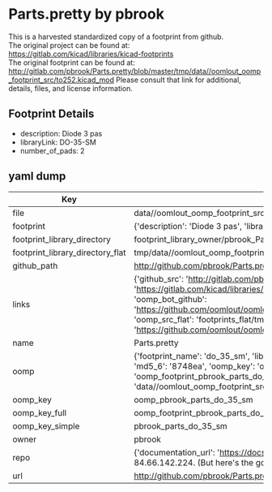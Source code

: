 # Parts.pretty by pbrook  
This is a harvested standardized copy of a footprint from github.  
The original project can be found at:  
https://gitlab.com/kicad/libraries/kicad-footprints  
The original footprint can be found at:
http://gitlab.com/pbrook/Parts.pretty/blob/master/tmp/data//oomlout_oomp_footprint_src/to252.kicad_mod
Please consult that link for additional, details, files, and license information.  
## Footprint Details
* description: Diode 3 pas  
* libraryLink: DO-35-SM  
* number_of_pads: 2  
## yaml dump  
| Key | Value |  
| --- | --- |  
| file | data//oomlout_oomp_footprint_src/Parts.pretty/DO-35-SM.kicad_mod |  
| footprint | {'description': 'Diode 3 pas', 'libraryLink': 'DO-35-SM', 'number_of_pads': 2} |  
| footprint_library_directory | footprint_library_owner/pbrook_Parts.pretty |  
| footprint_library_directory_flat | tmp/data//oomlout_oomp_footprint_src/footprints_flat/pbrook_parts_do_35_sm/working |  
| github_path | http://github.com/pbrook/Parts.pretty/blob/master/tmp/data//oomlout_oomp_footprint_src/DO-35-SM.kicad_mod |  
| links | {'github_src': 'http://gitlab.com/pbrook/Parts.pretty/blob/master/tmp/data//oomlout_oomp_footprint_src/to252.kicad_mod', 'github_src_repo': 'https://gitlab.com/kicad/libraries/kicad-footprints', 'oomp_bot': 'tmp/data//oomlout_oomp_footprint_src/footprints/pbrook_parts_do_35_sm/working', 'oomp_bot_github': 'https://github.com/oomlout/oomlout_oomp_footprint_bot/tree/main/tmp/data//oomlout_oomp_footprint_src/footprints/pbrook_parts_do_35_sm/working', 'oomp_src_flat': 'footprints_flat/tmp/data//oomlout_oomp_footprint_src/footprints_flat/pbrook_parts_do_35_sm/working', 'oomp_src_flat_github': 'https://github.com/oomlout/oomlout_oomp_footprint_src/tree/main/tmp/data//oomlout_oomp_footprint_src/footprints_flat/pbrook_parts_do_35_sm/working'} |  
| name | Parts.pretty |  
| oomp | {'footprint_name': 'do_35_sm', 'library_name': 'parts', 'md5': '8748ea5d249b11e7cac1308375f45706', 'md5_10': '8748ea5d24', 'md5_5': '8748e', 'md5_6': '8748ea', 'oomp_key': 'oomp_pbrook_parts_do_35_sm', 'oomp_key_extra': 'oomp_footprint_pbrook_parts_do_35_sm', 'oomp_key_full': 'oomp_footprint_pbrook_parts_do_35_sm_8748ea', 'oomp_key_simple': 'pbrook_parts_do_35_sm', 'original_filename': 'data//oomlout_oomp_footprint_src/Parts.pretty/DO-35-SM.kicad_mod', 'owner_name': 'pbrook'} |  
| oomp_key | oomp_pbrook_parts_do_35_sm |  
| oomp_key_full | oomp_footprint_pbrook_parts_do_35_sm |  
| oomp_key_simple | pbrook_parts_do_35_sm |  
| owner | pbrook |  
| repo | {'documentation_url': 'https://docs.github.com/rest/overview/resources-in-the-rest-api#rate-limiting', 'message': "API rate limit exceeded for 84.66.142.224. (But here's the good news: Authenticated requests get a higher rate limit. Check out the documentation for more details.)"} |  
| url | http://github.com/pbrook/Parts.pretty |  

